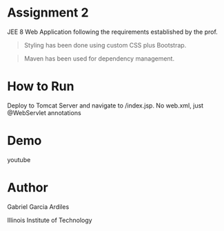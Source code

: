 
# Assignment 2
JEE 8 Web Application following the requirements established by the prof. 
> Styling has been done using custom CSS plus Bootstrap.

> Maven has been used for dependency management.

# How to Run
Deploy to Tomcat Server and navigate to /index.jsp. No web.xml, just @WebServlet annotations

# Demo
 youtube
 
# Author
Gabriel Garcia Ardiles

Illinois Institute of Technology
